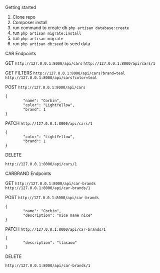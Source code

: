 Getting started
 1) Clone repo
 2) Composer install
 3) run command to create db `php artisan database:create`
 4) run `php artisan migrate:install`
 5) run `php artisan migrate`
 6) run `php artisan db:seed` to seed data
 
 CAR Endpoints
 
 GET
 `http://127.0.0.1:8000/api/cars` `http://127.0.0.1:8000/api/cars/1` 
 
 GET FILTERS
 `http://127.0.0.1:8000/api/cars?brand=teal` `http://127.0.0.1:8000/api/cars?color=teal`   
 
 POST 
`http://127.0.0.1:8000/api/cars`
```
{
        "name": "Corbin",
        "color": "LightYellow",
        "brand": 1
}
```
PATCH
`http://127.0.0.1:8000/api/cars/1`
```
{
        "color": "LightYellow",
        "brand": 1
}

```

 DELETE

`http://127.0.0.1:8000/api/cars/1`




 CARBRAND Endpoints
 
 GET
 `http://127.0.0.1:8000/api/car-brands` `http://127.0.0.1:8000/api/car-brands/1`  
 

 POST 
`http://127.0.0.1:8000/api/car-brands`
```
{
        "name": "Corbin",
        "description": "nice mane nice"
}
```

PATCH
`http://127.0.0.1:8000/api/car-brands/1`
```
{
        "description": "llasaow"
}

```


 DELETE

`http://127.0.0.1:8000/api/car-brands/1`
